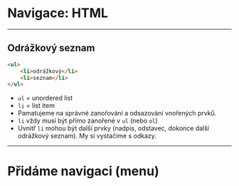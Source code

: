 <!-- .slide: data-state="c-slide-inter" -->

# Navigace: HTML

----

## Odrážkový seznam

```html
<ul>
    <li>odrážkový</li>
    <li>seznam</li>
</ul>
```

>>>
* `ul` = unordered list
* `li` = list item
* Pamatujeme na správné zanořování a odsazování vnořených prvků.
* `li` vždy musí být přímo zanořené v `ul` (nebo `ol`)
* Uvnitř `li` mohou být další prvky (nadpis, odstavec, dokonce další odrážkový seznam). My si vystačíme s odkazy.

----

<!-- .slide: data-state="c-slide-task" -->

# Přidáme navigaci (menu)
